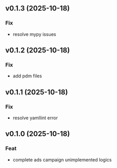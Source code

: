 ## v0.1.3 (2025-10-18)

### Fix

- resolve mypy issues

## v0.1.2 (2025-10-18)

### Fix

- add pdm files

## v0.1.1 (2025-10-18)

### Fix

- resolve yamllint error

## v0.1.0 (2025-10-18)

### Feat

- complete ads campaign unimplemented logics
